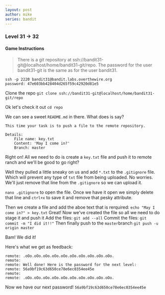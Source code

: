 ```yaml
---
layout: post
author: mike
series: bandit
---
```

### Level 31 -> 32
#### Game Instructions
> There is a git repository at ssh://bandit31-git@localhost/home/bandit31-git/repo. The password for the user bandit31-git is the same as for the user bandit31.

```
ssh -p 2220 bandit31@bandit.labs.overthewire.org
password: 47e603bb428404d265f59c42920d81e5
```
Clone the repo
`git clone ssh://bandit31-git@localhost/home/bandit31-git/repo`

Ok let's check it out
`cd repo`

We can see a sweet `README.md` in there. What does is say?
```
This time your task is to push a file to the remote repository.

Details:
    File name: key.txt
    Content: 'May I come in?'
    Branch: master
```
Right on! All we need to do is create a `key.txt` file and push it to remote ranch and we'll be good to go right?

Well they pulled a little sneaky on us and add `*.txt` to the `.gitignore` file. Which will prevent any type of `txt` file from being uploaded. No worries. We'll just remove that line from the `.gitignore` so we can upload it.

`nano .gitignore` to open the file. Once we have it open we simply delete that line and `ctrl+x` to save it and remove that pesky attribute.

Then we create a file and add the aboe text that is rerquired:
`echo "May I come in?" > key.txt`
Great! Now we've created the file so all we need to do stage it and push it
Add the files:
`git add --all`
Commit the files:
`git commit -m "I did it!!"`
Then finally push to the `master`branch
`git push -u origin master`

Bam! We did it!

Here's what we get as feedback:
```
remote: .oOo.oOo.oOo.oOo.oOo.oOo.oOo.oOo.oOo.oOo.
remote:
remote: Well done! Here is the password for the next level:
remote: 56a9bf19c63d650ce78e6ec0354ee45e
remote:
remote: .oOo.oOo.oOo.oOo.oOo.oOo.oOo.oOo.oOo.oOo.
```

Now we have our next password!
`56a9bf19c63d650ce78e6ec0354ee45e`
